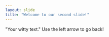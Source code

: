 ```yaml
---
layout: slide
title: "Welcome to our second slide!"
---
```

"Your witty text."
Use the left arrow to go back!
